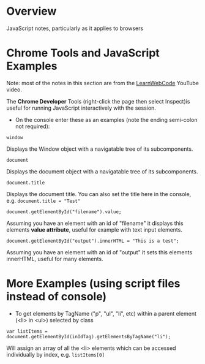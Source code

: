 # Overview

JavaScript notes, particularly as it applies to browsers

# Chrome Tools and JavaScript Examples

Note: most of the notes in this section are from the [LearnWebCode](https://www.youtube.com/watch?v=zPHerhks2Vg&t=302s) YouTube video.

The **Chrome Developer** Tools (right-click the page then select Inspect)is useful for running JavaScript interactively with the session.

* On the console enter these as an examples (note the ending semi-colon not required):

```
window
```
Displays the Window object with a navigatable tree of its subcomponents.

```
document
```
Displays the document object with a navigatable tree of its subcomponents.

```
document.title
```
Displays the document title.  You can also set the title here in the console, e.g. `document.title = "Test"`

```
document.getElementById("filename").value;
```
Assuming you have an element with an id of "filename" it displays this elements **value attribute**, useful for example with text input elements.


```
document.getElementById("output").innerHTML = "This is a test";
```
Assuming you have an element with an id of "output" it sets this elements innerHTML, useful for many elements.

# More Examples (using script files instead of console)

* To get elements by TagName ("p", "ul", "li", etc) within a parent element (\<li\> in \<ul\>) selected by class

```
var listItems = document.getElementById(inIdTag).getElementsByTagName("li");
```
Will assign an array of all the \<li\> elements which can be accessed individually by index, e.g. `listItems[0]`
